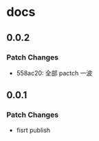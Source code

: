 # docs

## 0.0.2

### Patch Changes

- 558ac20: 全部 pactch 一波

## 0.0.1

### Patch Changes

- fisrt publish
